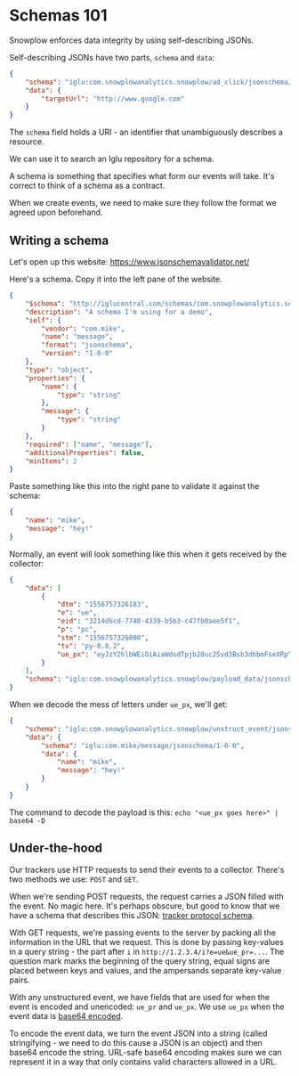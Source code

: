 # Schemas 101

Snowplow enforces data integrity by using self-describing JSONs.

Self-describing JSONs have two parts, `schema` and `data`:

```json
{
	"schema": "iglu:com.snowplowanalytics.snowplow/ad_click/jsonschema/1-0-0",
	"data": {
		"targetUrl": "http://www.google.com"
	}
}
```

The `schema` field holds a URI - an identifier that unambiguously describes a resource.

We can use it to search an Iglu repository for a schema.

A schema is something that specifies what form our events will take. It's correct to think of a schema as a contract.

When we create events, we need to make sure they follow the format we agreed upon beforehand.

## Writing a schema

Let's open up this website:
https://www.jsonschemavalidator.net/

Here's a schema. Copy it into the left pane of the website.

```json
{
	"$schema": "http://iglucentral.com/schemas/com.snowplowanalytics.self-desc/schema/jsonschema/1-0-0#",
	"description": "A schema I'm using for a demo",
	"self": {
		"vendor": "com.mike",
		"name": "message",
		"format": "jsonschema",
		"version": "1-0-0"
	},
	"type": "object",
	"properties": {
		"name": {
			"type": "string"
		},
		"message": {
			"type": "string"
		}
	},
	"required": ["name", "message"],
	"additionalProperties": false,
	"minItems": 2
}
```

Paste something like this into the right pane to validate it against the schema:

```json
{
	"name": "mike",
    "message": "hey!"
}
```

Normally, an event will look something like this when it gets received by the collector:

```json
{
	"data": [
		{
			"dtm": "1556757326183",
			"e": "ue",
			"eid": "3214d6cd-7740-4339-b5b3-c47fb0aee5f1",
			"p": "pc",
			"stm": "1556757326000",
			"tv": "py-0.8.2",
			"ue_px": "eyJzY2hlbWEiOiAiaWdsdTpjb20uc25vd3Bsb3dhbmFseXRpY3Muc25vd3Bsb3cvdW5zdHJ1Y3RfZXZlbnQvanNvbnNjaGVtYS8xLTAtMCIsICJkYXRhIjogeyJzY2hlbWEiOiAiaWdsdTpjb20uc25vd3Bsb3cvYXdheV93ZWVrX2RlbW9fbWVzc2FnZS9qc29uc2NoZW1hLzEtMC0wIiwgImRhdGEiOiB7Im5hbWUiOiAibWlrZSIsICJtZXNzYWdlIjogImhleSwgSSBqdXN0IHNlbnQgYW4gZXZlbnQhIn19fQ=="
		}
	],
	"schema": "iglu:com.snowplowanalytics.snowplow/payload_data/jsonschema/1-0-4"
}
```

When we decode the mess of letters under `ue_px`, we'll get:

```json
{
	"schema": "iglu:com.snowplowanalytics.snowplow/unstruct_event/jsonschema/1-0-0",
	"data": {
		"schema": "iglu:com.mike/message/jsonschema/1-0-0",
		"data": {
			"name": "mike",
			"message": "hey!"
		}
	}
}
```

The command to decode the payload is this: `echo "<ue_px goes here>" | base64 -D`

## Under-the-hood

Our trackers use HTTP requests to send their events to a collector. There's two methods we use: `POST` and `GET`.

When we're sending POST requests, the request carries a JSON filled with the event. No magic here. It's perhaps obscure, but good to know that we have a schema that describes this JSON: [tracker protocol schema](https://github.com/snowplow/iglu-central/blob/master/schemas/com.snowplowanalytics.snowplow/payload_data/jsonschema/1-0-4).

With GET requests, we're passing events to the server by packing all the information in the URL that we request. This is done by passing key-values in a query string - the part after `i` in `http://1.2.3.4/i?e=ue&ue_pr=...`. The question mark marks the beginning of the query string, equal signs are placed between keys and values, and the ampersands separate key-value pairs.

With any unstructured event, we have fields that are used for when the event is encoded and unencoded: `ue_pr` and `ue_px`. We use `ue_px` when the event data is [base64 encoded](https://developer.mozilla.org/en-US/docs/Web/HTTP/Basics_of_HTTP/Data_URIs#Encoding_data_into_base64_format).

To encode the event data, we turn the event JSON into a string (called stringifying - we need to do this cause a JSON is an object) and then base64 encode the string. URL-safe base64 encoding makes sure we can represent it in a way that only contains valid characters allowed in a URL.
